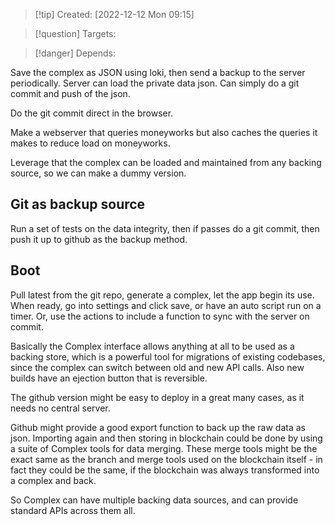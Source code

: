>[!tip] Created: [2022-12-12 Mon 09:15]

>[!question] Targets: 

>[!danger] Depends: 

Save the complex as JSON using loki, then send a backup to the server periodically.
Server can load the private data json.
Can simply do a git commit and push of the json.

Do the git commit direct in the browser.

Make a webserver that queries moneyworks but also caches the queries it makes to reduce load on moneyworks.

Leverage that the complex can be loaded and maintained from any backing source, so we can make a dummy version.

## Git as backup source
Run a set of tests on the data integrity, then if passes do a git commit, then push it up to github as the backup method.

## Boot
Pull latest from the git repo, generate a complex, let the app begin its use.
When ready, go into settings and click save, or have an auto script run on a timer.
Or, use the actions to include a function to sync with the server on commit.

Basically the Complex interface allows anything at all to be used as a backing store, which is a powerful tool for migrations of existing codebases, since the complex can switch between old and new API calls.  Also new builds have an ejection button that is reversible.

The github version might be easy to deploy in a great many cases, as it needs no central server.

Github might provide a good export function to back up the raw data as json.  Importing again and then storing in blockchain could be done by using a suite of Complex tools for data merging.  These merge tools might be the exact same as the branch and merge tools used on the blockchain itself - in fact they could be the same, if the blockchain was always transformed into a complex and back.

So Complex can have multiple backing data sources, and can provide standard APIs across them all.